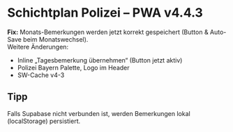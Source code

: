# Schichtplan Polizei – PWA v4.4.3
**Fix:** Monats-Bemerkungen werden jetzt korrekt gespeichert (Button & Auto-Save beim Monatswechsel).  
Weitere Änderungen:
- Inline „Tagesbemerkung übernehmen“ (Button jetzt aktiv)
- Polizei Bayern Palette, Logo im Header
- SW-Cache v4-3

## Tipp
Falls Supabase nicht verbunden ist, werden Bemerkungen lokal (localStorage) persistiert.
